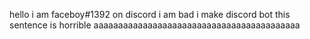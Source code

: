 hello i am faceboy#1392 on discord i am bad i make discord bot this sentence is horrible aaaaaaaaaaaaaaaaaaaaaaaaaaaaaaaaaaaaaaaaaa
